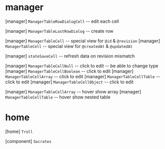 # manager

[manager] `ManagerTableRowDialogCell` -- edit each cell

[manager] `ManagerTableLastRowDialog` -- create row

[manager] `ManagerTableCell` -- special view for `@id` & `@revision`
[manager] `ManagerTableCell` -- special view for `@createdAt` & `@updatedAt`

[manager] `stateSaveCell` -- refresh data on revision mismatch

[manager] `ManagerTableCellNull` -- click to edit -- be able to change type
[manager] `ManagerTableCellBoolean` -- click to edit
[manager] `ManagerTableCellArray` -- click to edit
[manager] `ManagerTableCellTable` -- click to edit
[manager] `ManagerTableCellObject` -- click to edit

[manager] `ManagerTableCellArray` -- hover show array
[manager] `ManagerTableCellTable` -- hover show nested table

# home

[home] `Troll`

[component] `Socrates`
